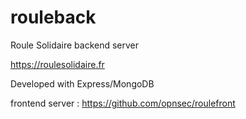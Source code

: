 # rouleback
Roule Solidaire backend server 

https://roulesolidaire.fr

Developed with Express/MongoDB

frontend server : https://github.com/opnsec/roulefront

